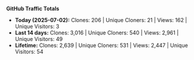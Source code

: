 
**GitHub Traffic Totals**

- **Today (2025-07-02):** Clones: 206 | Unique Cloners: 21 | Views: 162 | Unique Visitors: 3
- **Last 14 days:** Clones: 3,016 | Unique Cloners: 540 | Views: 2,961 | Unique Visitors: 49
- **Lifetime:** Clones: 2,639 | Unique Cloners: 531 | Views: 2,447 | Unique Visitors: 54
